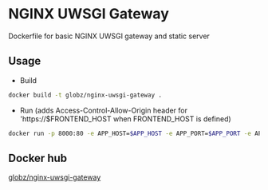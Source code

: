 # NGINX UWSGI Gateway

Dockerfile for basic NGINX UWSGI gateway and static server

## Usage

* Build

```bash
docker build -t globz/nginx-uwsgi-gateway .
```

* Run (adds Access-Control-Allow-Origin header for 'https://$FRONTEND_HOST when FRONTEND_HOST is defined)

```bash
docker run -p 8000:80 -e APP_HOST=$APP_HOST -e APP_PORT=$APP_PORT -e APP_NAME=$APP_NAME -e FRONTEND_HOST=$FRONTEND_HOST -v $PWD/static:/usr/nginx/html/$APP_NAME/static globz/nginx-uwsgi-gateway
```

## Docker hub

[globz/nginx-uwsgi-gateway](https://hub.docker.com/r/globz/nginx-uwsgi-gateway)
